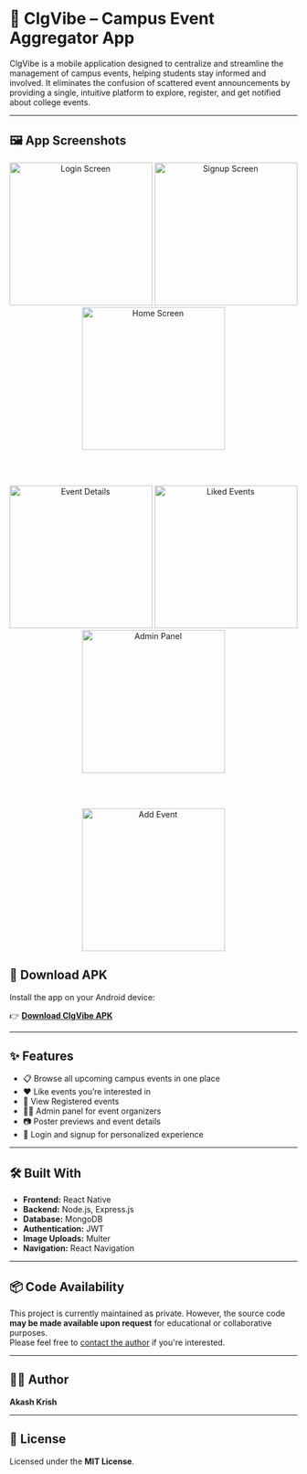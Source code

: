 # 📱 ClgVibe – Campus Event Aggregator App

ClgVibe is a mobile application designed to centralize and streamline the management of campus events, helping students stay informed and involved. It eliminates the confusion of scattered event announcements by providing a single, intuitive platform to explore, register, and get notified about college events.

---

## 🖼️ App Screenshots

<div align="center">

<img src="screenshots/login.jpg" width="250" alt="Login Screen"/>
<img src="screenshots/signup.jpg" width="250" alt="Signup Screen"/>
<img src="screenshots/home.jpg" width="250" alt="Home Screen"/>

<br><br>

<img src="screenshots/eventDetails.jpg" width="250" alt="Event Details"/>
<img src="screenshots/LikedEvents.jpg" width="250" alt="Liked Events"/>
<img src="screenshots/adminHome.jpg" width="250" alt="Admin Panel"/>

<br><br>

<img src="screenshots/AdminaddEvents.jpg" width="250" alt="Add Event"/>

</div>


## 📲 Download APK

Install the app on your Android device:

👉 [**Download ClgVibe APK**](#) <!-- Replace # with actual APK file link -->

---

## ✨ Features

- 📋 Browse all upcoming campus events in one place  
- ❤️ Like events you’re interested in  
- 🔔 View Registered events 
- 🧑‍💼 Admin panel for event organizers  
- 📷 Poster previews and event details  
- 🔐 Login and signup for personalized experience  

---

## 🛠️ Built With

- **Frontend:** React Native  
- **Backend:** Node.js, Express.js  
- **Database:** MongoDB  
- **Authentication:** JWT  
- **Image Uploads:** Multer  
- **Navigation:** React Navigation  

---

## 📦 Code Availability

This project is currently maintained as private. However, the source code **may be made available upon request** for educational or collaborative purposes.  
Please feel free to [contact the author](https://github.com/akashkrish1010) if you're interested.

---

## 👨‍💻 Author

**Akash Krish**  

---

## 📄 License

Licensed under the **MIT License**.
